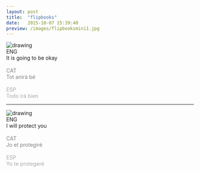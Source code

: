 ```yaml
---
layout: post
title:  "flipbooks"
date:   2015-10-07 15:39:40
preview: /images/flipbooksmini1.jpg
---
```


<div class="row">

  <div class="column">
  <img src="/images/itisgoingtobeokay.gif" alt="drawing">

</div>

   <div class="column">
   ENG<br>
   It is going to be okay<br><br>

   <font color="#808080">
   CAT<br>
  Tot anirà bé</font><br><br>

  <font color="#A9A9A9">
  ESP<br>
  Todo irá bien</font><br>
   </div>


 </div>



---

<div class="row">

  <div class="column">
    <img src="/images/iwillprotectyou.gif" alt="drawing">
</div>

   <div class="column">
   ENG<br>
   I will protect you<br><br>
   <font color="#808080">
   CAT<br>
   Jo et protegiré</font><br><br>

   <font color="#A9A9A9">
   ESP<br>
   Yo te protegeré </font><br>
   </div>


 </div>
